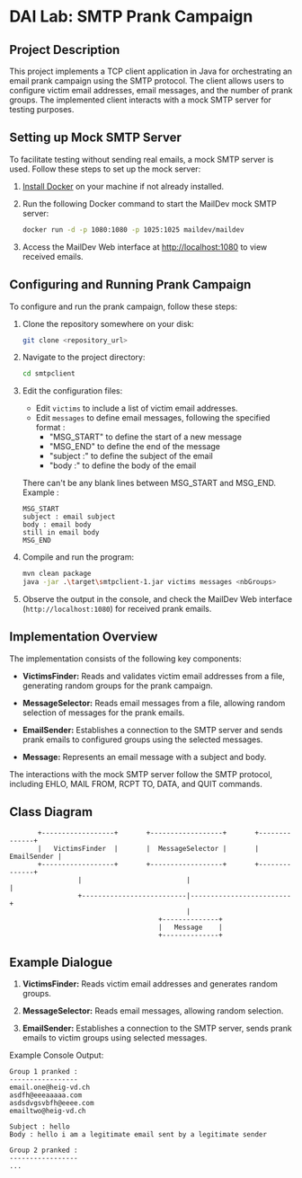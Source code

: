 # DAI Lab: SMTP Prank Campaign

## Project Description

This project implements a TCP client application in Java for orchestrating an email prank campaign using the SMTP protocol. The client allows users to configure victim email addresses, email messages, and the number of prank groups. The implemented client interacts with a mock SMTP server for testing purposes.

## Setting up Mock SMTP Server

To facilitate testing without sending real emails, a mock SMTP server is used. Follow these steps to set up the mock server:

1. [Install Docker](https://docs.docker.com/get-docker/) on your machine if not already installed.

2. Run the following Docker command to start the MailDev mock SMTP server:

   ```bash
   docker run -d -p 1080:1080 -p 1025:1025 maildev/maildev
   ```

3. Access the MailDev Web interface at [http://localhost:1080](http://localhost:1080) to view received emails.

## Configuring and Running Prank Campaign

To configure and run the prank campaign, follow these steps:

1. Clone the repository somewhere on your disk:

   ```bash
   git clone <repository_url>
   ```

2. Navigate to the project directory:

   ```bash
   cd smtpclient
   ```

3. Edit the configuration files:
   - Edit `victims` to include a list of victim email addresses.
   - Edit `messages` to define email messages, following the specified format :
     - "MSG_START" to define the start of a new message  
     - "MSG_END" to define the end of the message  
     - "subject :" to define the subject of the email  
     - "body :" to define the body of the email
   

   There can't be any blank lines between MSG_START and MSG_END.
   Example : 
   ```
   MSG_START
   subject : email subject
   body : email body
   still in email body
   MSG_END
   ```

4. Compile and run the program:
   
   ```bash
   mvn clean package
   java -jar .\target\smtpclient-1.jar victims messages <nbGroups>
   ```

5. Observe the output in the console, and check the MailDev Web interface (`http://localhost:1080`) for received prank emails.

## Implementation Overview

The implementation consists of the following key components:

- **VictimsFinder:** Reads and validates victim email addresses from a file, generating random groups for the prank campaign.

- **MessageSelector:** Reads email messages from a file, allowing random selection of messages for the prank emails.

- **EmailSender:** Establishes a connection to the SMTP server and sends prank emails to configured groups using the selected messages.

- **Message:** Represents an email message with a subject and body.

The interactions with the mock SMTP server follow the SMTP protocol, including EHLO, MAIL FROM, RCPT TO, DATA, and QUIT commands.

## Class Diagram

```
       +------------------+       +------------------+       +--------------+
       |   VictimsFinder  |       |  MessageSelector |       |  EmailSender |
       +------------------+       +------------------+       +--------------+
                 |                          |                         |
                 +--------------------------|-------------------------+
                                            |
                                     +--------------+
                                     |   Message    |
                                     +--------------+
```

## Example Dialogue

1. **VictimsFinder:** Reads victim email addresses and generates random groups.

2. **MessageSelector:** Reads email messages, allowing random selection.

3. **EmailSender:** Establishes a connection to the SMTP server, sends prank emails to victim groups using selected messages.

Example Console Output:
```
Group 1 pranked :
-----------------
email.one@heig-vd.ch
asdfh@eeeaaaaa.com
asdsdvgsvbfh@eeee.com
emailtwo@heig-vd.ch

Subject : hello
Body : hello i am a legitimate email sent by a legitimate sender

Group 2 pranked :
-----------------
...
```